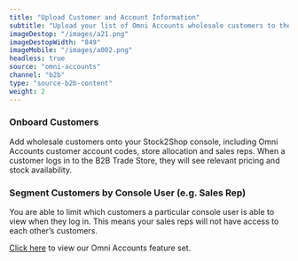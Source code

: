 ```yaml
---
title: "Upload Customer and Account Information"
subtitle: "Upload your list of Omni Accounts wholesale customers to the B2B Trade Store."
imageDestop: "/images/a21.png"
imageDestopWidth: "849"
imageMobile: "/images/a002.png"
headless: true
source: "omni-accounts"
channel: "b2b"
type: "source-b2b-content"
weight: 2
---
```


### Onboard Customers
Add wholesale customers onto your Stock2Shop console, including Omni Accounts customer account codes, store allocation and sales reps. When a customer logs in to the B2B Trade Store, they will see relevant pricing and stock availability.

### Segment Customers by Console User (e.g. Sales Rep)
You are able to limit which customers a particular console user is able to view when they log in. This means your sales reps will not have access to each other’s customers.

[Click here](/help/features/omni-accounts/ "Omni Accounts Features") to view our Omni Accounts feature set.